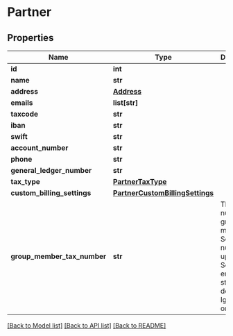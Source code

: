 # Partner

## Properties
Name | Type | Description | Notes
------------ | ------------- | ------------- | -------------
**id** | **int** |  | [optional] 
**name** | **str** |  | [optional] 
**address** | [**Address**](Address.md) |  | [optional] 
**emails** | **list[str]** |  | [optional] 
**taxcode** | **str** |  | [optional] 
**iban** | **str** |  | [optional] 
**swift** | **str** |  | [optional] 
**account_number** | **str** |  | [optional] 
**phone** | **str** |  | [optional] 
**general_ledger_number** | **str** |  | [optional] 
**tax_type** | [**PartnerTaxType**](PartnerTaxType.md) |  | [optional] 
**custom_billing_settings** | [**PartnerCustomBillingSettings**](PartnerCustomBillingSettings.md) |  | [optional] 
**group_member_tax_number** | **str** | The tax number of group member. Send tax number for update. Send empty string for delete. Ignored if omitted. | [optional] 

[[Back to Model list]](../README.md#documentation-for-models) [[Back to API list]](../README.md#documentation-for-api-endpoints) [[Back to README]](../README.md)

